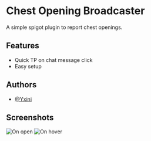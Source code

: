 
# Chest Opening Broadcaster

A simple spigot plugin to report chest openings.


## Features

- Quick TP on chat message click
- Easy setup


## Authors

- [@Yxini](https://www.github.com/urtzicm)
## Screenshots

![On open](https://imgur.com/ucPyg64.png)
![On hover](https://imgur.com/bokqlJn.png)

